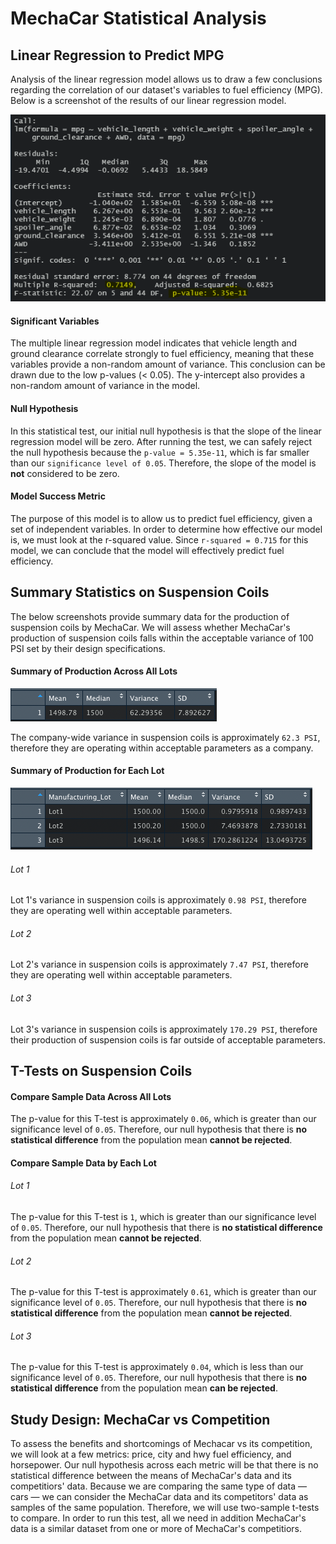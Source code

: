 # MechaCar Statistical Analysis

## Linear Regression to Predict MPG

Analysis of the linear regression model allows us to draw a few conclusions regarding the correlation of our dataset's variables to fuel efficiency (MPG). Below is a screenshot of the results of our linear regression model.

![image](https://github.com/cdeanatx/mechacar_statistical_analysis/blob/main/images/linear_regression.png)

#### Significant Variables

The multiple linear regression model indicates that vehicle length and ground clearance correlate strongly to fuel efficiency, meaning that these variables provide a non-random amount of variance. This conclusion can be drawn due to the low p-values (< 0.05). The y-intercept also provides a non-random amount of variance in the model.

#### Null Hypothesis

In this statistical test, our initial null hypothesis is that the slope of the linear regression model will be zero. After running the test, we can safely reject the null hypothesis because the `p-value = 5.35e-11`, which is far smaller than our `significance level of 0.05`. Therefore, the slope of the model is **not** considered to be zero.

#### Model Success Metric

The purpose of this model is to allow us to predict fuel efficiency, given a set of independent variables. In order to determine how effective our model is, we must look at the r-squared value. Since `r-squared = 0.715` for this model, we can conclude that the model will effectively predict fuel efficiency.



## Summary Statistics on Suspension Coils

The below screenshots provide summary data for the production of suspension coils by MechaCar. We will assess whether MechaCar's production of suspension coils falls within the acceptable variance of 100 PSI set by their design specifications. 

#### Summary of Production Across All Lots

![image](https://github.com/cdeanatx/mechacar_statistical_analysis/blob/main/images/total_summary.png)

The company-wide variance in suspension coils is approximately `62.3 PSI`, therefore they are operating within acceptable parameters as a company.

#### Summary of Production for Each Lot

![image](https://github.com/cdeanatx/mechacar_statistical_analysis/blob/main/images/lot_summary.png)

###### Lot 1

Lot 1's variance in suspension coils is approximately `0.98 PSI`, therefore they are operating well within acceptable parameters.

###### Lot 2

Lot 2's variance in suspension coils is approximately `7.47 PSI`, therefore they are operating well within acceptable parameters.

###### Lot 3

Lot 3's variance in suspension coils is approximately `170.29 PSI`, therefore their production of suspension coils is far outside of acceptable parameters.



## T-Tests on Suspension Coils

#### Compare Sample Data Across All Lots

The p-value for this T-test is approximately `0.06`, which is greater than our significance level of `0.05`. Therefore, our null hypothesis that there is **no statistical difference** from the population mean **cannot be rejected**.

#### Compare Sample Data by Each Lot

###### Lot 1

The p-value for this T-test is `1`, which is greater than our significance level of `0.05`. Therefore, our null hypothesis that there is **no statistical difference** from the population mean **cannot be rejected**.

###### Lot 2

The p-value for this T-test is approximately `0.61`, which is greater than our significance level of `0.05`. Therefore, our null hypothesis that there is **no statistical difference** from the population mean **cannot be rejected**.

###### Lot 3

The p-value for this T-test is approximately `0.04`, which is less than our significance level of `0.05`. Therefore, our null hypothesis that there is **no statistical difference** from the population mean **can be rejected**.



## Study Design: MechaCar vs Competition

To assess the benefits and shortcomings of Mechacar vs its competition, we will look at a few metrics: price, city and hwy fuel efficiency, and horsepower. Our null hypothesis across each metric will be that there is no statistical difference between the means of MechaCar's data and its competitiors' data. Because we are comparing the same type of data — cars — we can consider the MechaCar data and its competitors' data as samples of the same population. Therefore, we will use two-sample t-tests to compare. In order to run this test, all we need in addition MechaCar's data is a similar dataset from one or more of MechaCar's competitiors.